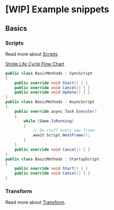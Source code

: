 # [WIP] Example snippets

## Basics

### Scripts

Read more about [Scripts](index.md).

[Stride Life Cycle Flow Chart](https://docs.unity3d.com/uploads/Main/monobehaviour_flowchart.svg)

```csharp
public class BasicMethods : SyncScript
{
    public override void Start() { }
    public override void Cancel() { }        
    public override void Update() { }
}
public class BasicMethods : AsyncScript
{
    public override async Task Execute()
    {
        while (Game.IsRunning)
        {
            // Do stuff every new frame
            await Script.NextFrame();
        }
    }
    public override void Cancel() { }     
}
public class BasicMethods : StartupScript
{
    public override void Start() { }
    public override void Cancel() { }     
}
```

### Transform

Read more about [Transform](index.md).